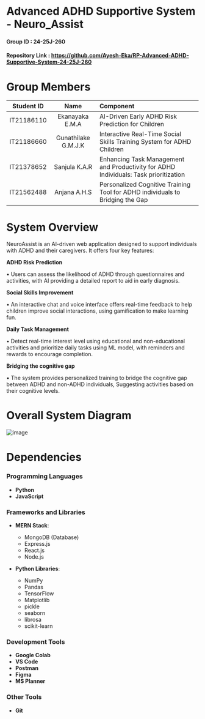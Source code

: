 # Advanced ADHD Supportive System - Neuro_Assist

#### Group ID : 24-25J-260

#### Repository Link : https://github.com/Ayesh-Eka/RP-Advanced-ADHD-Supportive-System-24-25J-260

# Group Members

|   Student ID | Name| Component  |
| :---:         |     :---:       |          :--- |
| IT21186110  | Ekanayaka E.M.A  | AI-Driven Early ADHD Risk Prediction for Children |
| IT21186660     | Gunathilake G.M.J.K  | Interactive Real-Time Social Skills Training System for ADHD Children  |
| IT21378652     | Sanjula K.A.R  | Enhancing Task Management and Productivity for ADHD Individuals: Task prioritization  |
| IT21562488  | Anjana A.H.S  | Personalized Cognitive Training Tool for ADHD individuals to Bridging the Gap     |


# System Overview
NeuroAssist is an AI-driven web application designed to support individuals with ADHD 
and their caregivers. It offers four key features:

**ADHD Risk Prediction**

• Users can assess the likelihood of ADHD through questionnaires and 
activities, with AI providing a detailed report to aid in early diagnosis.

**Social Skills Improvement**

• An interactive chat and voice interface offers real-time feedback to help 
children improve social interactions, using gamification to make learning 
fun.

**Daily Task Management**

• Detect real-time interest level using educational and non-educational activities and prioritize daily tasks using ML model, with reminders and rewards to 
encourage completion.

**Bridging the cognitive gap**

• The system provides personalized training to bridge the cognitive gap 
between ADHD and non-ADHD individuals, Suggesting activities based on their cognitive levels.


# Overall System Diagram
![image](https://github.com/user-attachments/assets/ce564a68-cf1f-4396-ad4c-989a42dac9d0)

# Dependencies

### Programming Languages
- **Python** 
- **JavaScript** 

### Frameworks and Libraries
- **MERN Stack**:
  - MongoDB (Database)
  - Express.js 
  - React.js 
  - Node.js 

- **Python Libraries**:
  - NumPy
  - Pandas
  - TensorFlow 
  - Matplotlib
  - pickle
  - seaborn
  - librosa
  - scikit-learn

### Development Tools
- **Google Colab** 
- **VS Code** 
- **Postman** 
- **Figma** 
- **MS Planner** 

### Other Tools
- **Git** 





